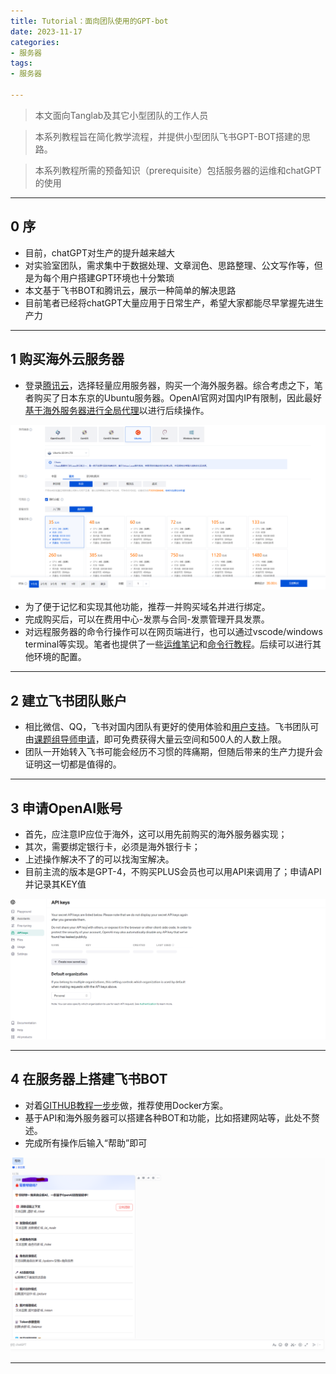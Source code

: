 ```yaml
---
title: Tutorial：面向团队使用的GPT-bot
date: 2023-11-17
categories:
- 服务器
tags:
- 服务器
  
---
```



> 本文面向Tanglab及其它小型团队的工作人员
> 

> 本系列教程旨在简化教学流程，并提供小型团队飞书GPT-BOT搭建的思路。
> 

> 本系列教程所需的预备知识（prerequisite）包括服务器的运维和chatGPT的使用
> 

---

<!--more-->


## 0 序

- 目前，chatGPT对生产的提升越来越大
- 对实验室团队，需求集中于数据处理、文章润色、思路整理、公文写作等，但是为每个用户搭建GPT环境也十分繁琐
- 本文基于飞书BOT和腾讯云，展示一种简单的解决思路
- 目前笔者已经将chatGPT大量应用于日常生产，希望大家都能尽早掌握先进生产力

---

## 1 购买海外云服务器

- 登录[腾讯云](https://console.cloud.tencent.com/)，选择轻量应用服务器，购买一个海外服务器。综合考虑之下，笔者购买了日本东京的Ubuntu服务器。OpenAI官网对国内IP有限制，因此最好[基于海外服务器进行全局代理](https://github.com/233boy/v2ray/wiki/V2Ray%E4%B8%80%E9%94%AE%E5%AE%89%E8%A3%85%E8%84%9A%E6%9C%AC)以进行后续操作。

![购买腾讯云服务器](https://raw.githubusercontent.com/DF-Master/yidapicbed/main/2023/202311/202311GPTBOT//202311GPTBOT00.png)

- 为了便于记忆和实现其他功能，推荐一并购买域名并进行绑定。
- 完成购买后，可以在费用中心-发票与合同-发票管理开具发票。
- 对远程服务器的命令行操作可以在网页端进行，也可以通过vscode/windows terminal等实现。笔者也提供了一些[运维笔记](http://tanglab.pku.edu.cn/2022/11/21/R&D/2022/20221121-ServerTutorial1/)和[命令行教程](http://tanglab.pku.edu.cn/2022/11/08/R&D/2022/20221108-LinuxTutorial1/)。后续可以进行其他环境的配置。

---

## 2 建立飞书团队账户

- 相比微信、QQ，飞书对国内团队有更好的使用体验和[用户支持](https://www.feishu.cn/customers/seu-netsi)。飞书团队可由[课题组导师申请](https://www.feishu.cn/hc/zh-CN/articles/921811047812-%E7%AE%A1%E7%90%86%E5%91%98%E8%BF%9B%E8%A1%8C%E5%9B%A2%E9%98%9F%E8%AE%A4%E8%AF%81)，即可免费获得大量云空间和500人的人数上限。
- 团队一开始转入飞书可能会经历不习惯的阵痛期，但随后带来的生产力提升会证明这一切都是值得的。

---

## 3 申请OpenAI账号

- 首先，应注意IP应位于海外，这可以用先前购买的海外服务器实现；
- 其次，需要绑定银行卡，必须是海外银行卡；
- 上述操作解决不了的可以找淘宝解决。
- 目前主流的版本是GPT-4，不购买PLUS会员也可以用API来调用了；申请API并记录其KEY值

![API界面](https://raw.githubusercontent.com/DF-Master/yidapicbed/main/2023/202311/202311GPTBOT//202311GPTBOT01.png)


---

## 4 在服务器上搭建飞书BOT

- 对着[GITHUB教程一步步](https://github.com/ConnectAI-E/feishu-openai)做，推荐使用Docker方案。
- 基于API和海外服务器可以搭建各种BOT和功能，比如搭建网站等，此处不赘述。
- 完成所有操作后输入“帮助”即可

![输入“帮助”后的回复](https://raw.githubusercontent.com/DF-Master/yidapicbed/main/2023/202311/202311GPTBOT//202311GPTBOT02.png)


---
